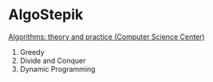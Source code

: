 # AlgoStepik

[Algorithms: theory and practice (Computer Science Center)](https://stepik.org/course/217/info)
1. Greedy
2. Divide and Conquer
3. Dynamic Programming
